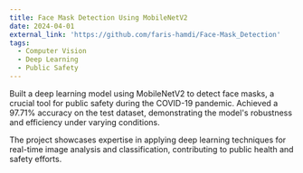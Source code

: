```yaml
---
title: Face Mask Detection Using MobileNetV2
date: 2024-04-01
external_link: 'https://github.com/faris-hamdi/Face-Mask_Detection'
tags:
  - Computer Vision
  - Deep Learning
  - Public Safety
---
```


Built a deep learning model using MobileNetV2 to detect face masks, a crucial tool for public safety during the COVID-19 pandemic. Achieved a 97.71% accuracy on the test dataset, demonstrating the model's robustness and efficiency under varying conditions.

<!--more-->
The project showcases expertise in applying deep learning techniques for real-time image analysis and classification, contributing to public health and safety efforts.
